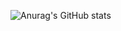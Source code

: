 ![Anurag's GitHub stats](https://github-readme-stats.vercel.app/api?username=DeathG22&theme=midnight-purple&show_icons=true)
